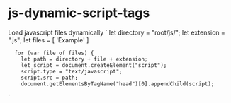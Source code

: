 # js-dynamic-script-tags
Load javascript files dynamically
`
      let directory = "root/js/";
      let extension = ".js";
      let files = [
        'Example'
      ]

      for (var file of files) {
        let path = directory + file + extension;
        let script = document.createElement("script");
        script.type = "text/javascript";
        script.src = path;
        document.getElementsByTagName("head")[0].appendChild(script);
`
